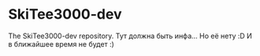# SkiTee3000-dev
The SkiTee3000-dev repository.
Тут должна быть инфа...
Но её нету :D
И в ближайшее время не будет :)
